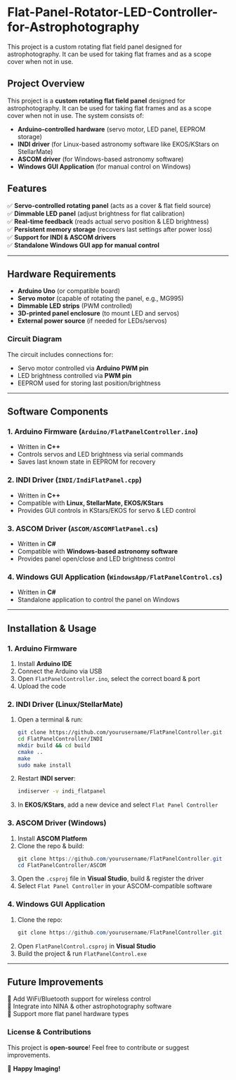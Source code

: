 # Flat-Panel-Rotator-LED-Controller-for-Astrophotography
This project is a custom rotating flat field panel designed for astrophotography. It can be used for taking flat frames and as a scope cover when not in use.

## Project Overview
This project is a **custom rotating flat field panel** designed for astrophotography. It can be used for taking flat frames and as a scope cover when not in use. The system consists of:
- **Arduino-controlled hardware** (servo motor, LED panel, EEPROM storage)
- **INDI driver** (for Linux-based astronomy software like EKOS/KStars on StellarMate)
- **ASCOM driver** (for Windows-based astronomy software)
- **Windows GUI Application** (for manual control on Windows)

## Features
✅ **Servo-controlled rotating panel** (acts as a cover & flat field source)  
✅ **Dimmable LED panel** (adjust brightness for flat calibration)  
✅ **Real-time feedback** (reads actual servo position & LED brightness)  
✅ **Persistent memory storage** (recovers last settings after power loss)  
✅ **Support for INDI & ASCOM drivers**  
✅ **Standalone Windows GUI app for manual control**  

---
## Hardware Requirements
- **Arduino Uno** (or compatible board)
- **Servo motor** (capable of rotating the panel, e.g., MG995)
- **Dimmable LED strips** (PWM controlled)
- **3D-printed panel enclosure** (to mount LED and servos)
- **External power source** (if needed for LEDs/servos)

### Circuit Diagram
The circuit includes connections for:
- Servo motor controlled via **Arduino PWM pin**
- LED brightness controlled via **PWM pin**
- EEPROM used for storing last position/brightness

---
## Software Components
### **1. Arduino Firmware** (`Arduino/FlatPanelController.ino`)
- Written in **C++**
- Controls servos and LED brightness via serial commands
- Saves last known state in EEPROM for recovery

### **2. INDI Driver** (`INDI/IndiFlatPanel.cpp`)
- Written in **C++**
- Compatible with **Linux, StellarMate, EKOS/KStars**
- Provides GUI controls in KStars/EKOS for servo & LED control

### **3. ASCOM Driver** (`ASCOM/ASCOMFlatPanel.cs`)
- Written in **C#**
- Compatible with **Windows-based astronomy software**
- Provides panel open/close and LED brightness control

### **4. Windows GUI Application** (`WindowsApp/FlatPanelControl.cs`)
- Written in **C#**
- Standalone application to control the panel on Windows

---
## Installation & Usage
### **1. Arduino Firmware**
1. Install **Arduino IDE**
2. Connect the Arduino via USB
3. Open `FlatPanelController.ino`, select the correct board & port
4. Upload the code

### **2. INDI Driver (Linux/StellarMate)**
1. Open a terminal & run:
   ```bash
   git clone https://github.com/yourusername/FlatPanelController.git
   cd FlatPanelController/INDI
   mkdir build && cd build
   cmake ..
   make
   sudo make install
   ```
2. Restart **INDI server**:
   ```bash
   indiserver -v indi_flatpanel
   ```
3. In **EKOS/KStars**, add a new device and select `Flat Panel Controller`

### **3. ASCOM Driver (Windows)**
1. Install **ASCOM Platform**
2. Clone the repo & build:
   ```powershell
   git clone https://github.com/yourusername/FlatPanelController.git
   cd FlatPanelController/ASCOM
   ```
3. Open the `.csproj` file in **Visual Studio**, build & register the driver
4. Select `Flat Panel Controller` in your ASCOM-compatible software

### **4. Windows GUI Application**
1. Clone the repo:
   ```powershell
   git clone https://github.com/yourusername/FlatPanelController.git
   ```
2. Open `FlatPanelControl.csproj` in **Visual Studio**
3. Build the project & run `FlatPanelControl.exe`

---
## Future Improvements
🔹 Add WiFi/Bluetooth support for wireless control  
🔹 Integrate into NINA & other astrophotography software  
🔹 Support more flat panel hardware types  

### **License & Contributions**
This project is **open-source**! Feel free to contribute or suggest improvements.

🚀 **Happy Imaging!**


